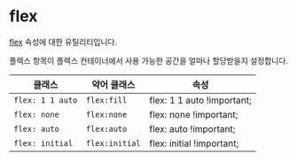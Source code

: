 # flex

[flex](https://developer.mozilla.org/en-US/docs/Web/CSS/flex) 속성에 대한 유틸리티입니다.

플렉스 항목이 플렉스 컨테이너에서 사용 가능한 공간을 얼마나 할당받을지 설정합니다.

<table>
  <thead>
    <tr>
      <th scope="col">클래스</th>
      <th scope="col">약어 클래스</th>
      <th scope="col">속성</th>
    </tr>
  </thead>
  <tbody>
  <!-- flex: fill -->
<tr>
  <td><code>flex: 1 1 auto</code></td>
  <td><code>flex:fill</code></td>
  <td><span class="code">flex: 1 1 auto !important;</span></td>
</tr>

<!-- flex: none -->
<tr>
  <td><code>flex: none</code></td>
  <td><code>flex:none</code></td>
  <td><span class="code">flex: none !important;</span></td>
</tr>

<!-- flex: auto -->
<tr>
  <td><code>flex: auto</code></td>
  <td><code>flex:auto</code></td>
  <td><span class="code">flex: auto !important;</span></td>
</tr>

<!-- flex: initial -->
<tr>
  <td><code>flex: initial</code></td>
  <td><code>flex:initial</code></td>
  <td><span class="code">flex: initial !important;</span></td>
</tr>

  </tbody>

</table>
